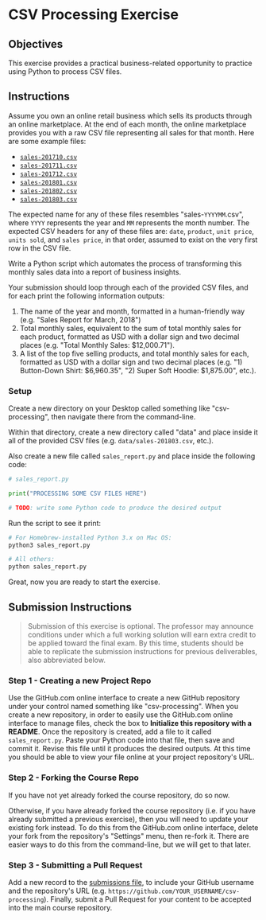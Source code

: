 # CSV Processing Exercise

## Objectives

This exercise provides a practical business-related opportunity to practice using Python to process CSV files.

## Instructions

Assume you own an online retail business which sells its products through an online marketplace. At the end of each month, the online marketplace provides you with a raw CSV file representing all sales for that month. Here are some example files:

   + [`sales-201710.csv`](data/sales-201710.csv)
   + [`sales-201711.csv`](data/sales-201711.csv)
   + [`sales-201712.csv`](data/sales-201712.csv)
   + [`sales-201801.csv`](data/sales-201801.csv)
   + [`sales-201802.csv`](data/sales-201802.csv)
   + [`sales-201803.csv`](data/sales-201803.csv)

The expected name for any of these files resembles "sales-`YYYYMM`.csv", where `YYYY` represents the year and `MM` represents the month number. The expected CSV headers for any of these files are: `date`, `product`, `unit price`, `units sold`, and `sales price`, in that order, assumed to exist on the very first row in the CSV file.

Write a Python script which automates the process of transforming this monthly sales data into a report of business insights.

Your submission should loop through each of the provided CSV files, and for each print the following information outputs:

  1. The name of the year and month, formatted in a human-friendly way (e.g. "Sales Report for March, 2018")
  2. Total monthly sales, equivalent to the sum of total monthly sales for each product, formatted as USD with a dollar sign and two decimal places (e.g. "Total Monthly Sales: $12,000.71").
  3. A list of the top five selling products, and total monthly sales for each, formatted as USD with a dollar sign and two decimal places (e.g. "1) Button-Down Shirt: $6,960.35", "2) Super Soft Hoodie: $1,875.00", etc.).

### Setup

Create a new directory on your Desktop called something like "csv-processing", then navigate there from the command-line.

Within that directory, create a new directory called "data" and place inside it all of the provided CSV files (e.g. `data/sales-201803.csv`, etc.).

Also create a new file called `sales_report.py` and place inside the following code:

```python
# sales_report.py

print("PROCESSING SOME CSV FILES HERE")

# TODO: write some Python code to produce the desired output
```

Run the script to see it print:

```sh
# For Homebrew-installed Python 3.x on Mac OS:
python3 sales_report.py

# All others:
python sales_report.py
```

Great, now you are ready to start the exercise.

## Submission Instructions

> Submission of this exercise is optional. The professor may announce conditions under which a full working solution will earn extra credit to be applied toward the final exam. By this time, students should be able to replicate the submission instructions for previous deliverables, also abbreviated below.

### Step 1 - Creating a new Project Repo

Use the GitHub.com online interface to create a new GitHub repository under your control
named something like "csv-processing".
When you create a new repository, in order to easily use the GitHub.com online interface to manage files,
check the box to **Initialize this repository with a README**.
Once the repository is created, add a file to it called `sales_report.py`.
Paste your Python code into that file, then save and commit it. Revise this file until it produces the desired outputs.
At this time you should be able to view your file online at your project repository's URL.

### Step 2 - Forking the Course Repo

If you have not yet already forked the course repository, do so now.

Otherwise, if you have already forked the course repository
(i.e. if you have already submitted a previous exercise),
then you will need to update your existing fork instead.
To do this from the GitHub.com online interface, delete your fork from the repository's "Settings" menu, then re-fork it. There are easier ways to do this from the command-line, but we will get to that later.

### Step 3 - Submitting a Pull Request

Add a new record to the [submissions file](submissions.csv),
to include your GitHub username and the repository's URL (e.g. `https://github.com/YOUR_USERNAME/csv-processing`).
Finally, submit a Pull Request
for your content to be accepted into the main course repository.
